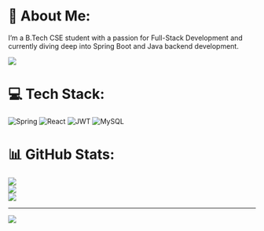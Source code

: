 # 💫 About Me:
I’m a B.Tech CSE student with a passion for Full-Stack Development and currently diving deep into Spring Boot and Java backend development.

![](https://leetcard.jacoblin.cool/Kr_Robin?ext=contest)

# 💻 Tech Stack:
![Spring](https://img.shields.io/badge/spring-%236DB33F.svg?style=for-the-badge&logo=spring&logoColor=white) ![React](https://img.shields.io/badge/react-%2320232a.svg?style=for-the-badge&logo=react&logoColor=%2361DAFB) ![JWT](https://img.shields.io/badge/JWT-black?style=for-the-badge&logo=JSON%20web%20tokens) ![MySQL](https://img.shields.io/badge/mysql-4479A1.svg?style=for-the-badge&logo=mysql&logoColor=white)
# 📊 GitHub Stats:
![](https://github-readme-stats.vercel.app/api?username=krrobincook&theme=dark&hide_border=false&include_all_commits=false&count_private=false)<br/>
![](https://nirzak-streak-stats.vercel.app/?user=krrobincook&theme=dark&hide_border=false)<br/>
![](https://github-readme-stats.vercel.app/api/top-langs/?username=krrobincook&theme=dark&hide_border=false&include_all_commits=false&count_private=false&layout=compact)

---
[![](https://visitcount.itsvg.in/api?id=krrobincook&icon=0&color=0)](https://visitcount.itsvg.in)

<!-- Proudly created with GPRM ( https://gprm.itsvg.in ) -->

